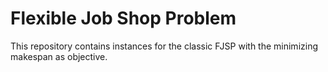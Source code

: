 # Flexible Job Shop Problem

This repository contains instances for the classic FJSP with the minimizing makespan as objective. 

